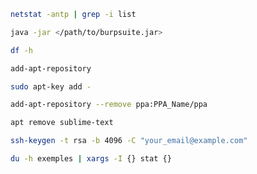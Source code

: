 ```bash
netstat -antp | grep -i list
```

```bash
java -jar </path/to/burpsuite.jar>
```

```bash
df -h
```

```bash
add-apt-repository
```

```bash
sudo apt-key add -
```

```bash
add-apt-repository --remove ppa:PPA_Name/ppa
```

```bash
apt remove sublime-text
```

```bash
ssh-keygen -t rsa -b 4096 -C "your_email@example.com"
```

```bash
du -h exemples | xargs -I {} stat {}
```
